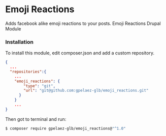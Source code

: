 # Emoji Reactions
Adds facebook alike emoji reactions to your posts. 
Emoji Reactions Drupal Module

### Installation

To install this module, edit composer.json and add a custom repository.

```json
{
  ...
  "repositories":{
    ...
    "emoji_reactions": {
        "type": "git",
        "url": "git@github.com:gpelaez-glb/emoji_reactions.git"
      }
    }
    ...
}
```

Then got to terminal and run:

```bash
$ composer require gpelaez-glb/emoji_reactions@"^1.0"
```
